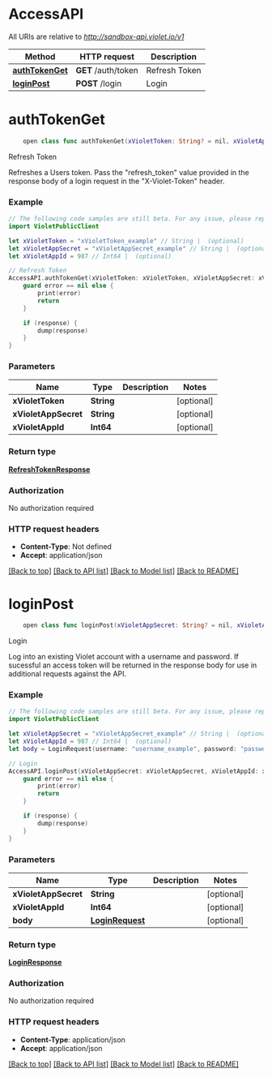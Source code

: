 # AccessAPI

All URIs are relative to *http://sandbox-api.violet.io/v1*

Method | HTTP request | Description
------------- | ------------- | -------------
[**authTokenGet**](AccessAPI.md#authtokenget) | **GET** /auth/token | Refresh Token
[**loginPost**](AccessAPI.md#loginpost) | **POST** /login | Login


# **authTokenGet**
```swift
    open class func authTokenGet(xVioletToken: String? = nil, xVioletAppSecret: String? = nil, xVioletAppId: Int64? = nil, completion: @escaping (_ data: RefreshTokenResponse?, _ error: Error?) -> Void)
```

Refresh Token

Refreshes a Users token. Pass the \"refresh_token\" value provided in the response body of a login request in the \"X-Violet-Token\" header.

### Example
```swift
// The following code samples are still beta. For any issue, please report via http://github.com/OpenAPITools/openapi-generator/issues/new
import VioletPublicClient

let xVioletToken = "xVioletToken_example" // String |  (optional)
let xVioletAppSecret = "xVioletAppSecret_example" // String |  (optional)
let xVioletAppId = 987 // Int64 |  (optional)

// Refresh Token
AccessAPI.authTokenGet(xVioletToken: xVioletToken, xVioletAppSecret: xVioletAppSecret, xVioletAppId: xVioletAppId) { (response, error) in
    guard error == nil else {
        print(error)
        return
    }

    if (response) {
        dump(response)
    }
}
```

### Parameters

Name | Type | Description  | Notes
------------- | ------------- | ------------- | -------------
 **xVioletToken** | **String** |  | [optional] 
 **xVioletAppSecret** | **String** |  | [optional] 
 **xVioletAppId** | **Int64** |  | [optional] 

### Return type

[**RefreshTokenResponse**](RefreshTokenResponse.md)

### Authorization

No authorization required

### HTTP request headers

 - **Content-Type**: Not defined
 - **Accept**: application/json

[[Back to top]](#) [[Back to API list]](../README.md#documentation-for-api-endpoints) [[Back to Model list]](../README.md#documentation-for-models) [[Back to README]](../README.md)

# **loginPost**
```swift
    open class func loginPost(xVioletAppSecret: String? = nil, xVioletAppId: Int64? = nil, body: LoginRequest? = nil, completion: @escaping (_ data: LoginResponse?, _ error: Error?) -> Void)
```

Login

Log into an existing Violet account with a username and password. If sucessful an access token will be returned in the response body for use in additional requests against the API.

### Example
```swift
// The following code samples are still beta. For any issue, please report via http://github.com/OpenAPITools/openapi-generator/issues/new
import VioletPublicClient

let xVioletAppSecret = "xVioletAppSecret_example" // String |  (optional)
let xVioletAppId = 987 // Int64 |  (optional)
let body = LoginRequest(username: "username_example", password: "password_example") // LoginRequest |  (optional)

// Login
AccessAPI.loginPost(xVioletAppSecret: xVioletAppSecret, xVioletAppId: xVioletAppId, body: body) { (response, error) in
    guard error == nil else {
        print(error)
        return
    }

    if (response) {
        dump(response)
    }
}
```

### Parameters

Name | Type | Description  | Notes
------------- | ------------- | ------------- | -------------
 **xVioletAppSecret** | **String** |  | [optional] 
 **xVioletAppId** | **Int64** |  | [optional] 
 **body** | [**LoginRequest**](LoginRequest.md) |  | [optional] 

### Return type

[**LoginResponse**](LoginResponse.md)

### Authorization

No authorization required

### HTTP request headers

 - **Content-Type**: application/json
 - **Accept**: application/json

[[Back to top]](#) [[Back to API list]](../README.md#documentation-for-api-endpoints) [[Back to Model list]](../README.md#documentation-for-models) [[Back to README]](../README.md)

